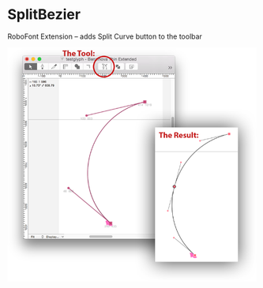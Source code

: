 # SplitBezier
RoboFont Extension – adds Split Curve button to the toolbar

![The complete SplitBezier Manual](https://raw.githubusercontent.com/mcguffin/SplitBezier/master/SplitCurve-before-after.png)
